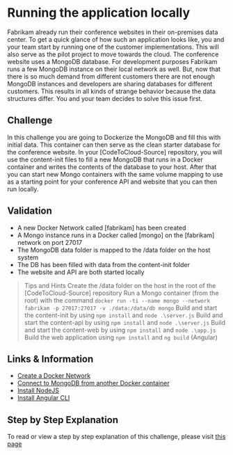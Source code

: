 # Running the application locally

Fabrikam already run their conference websites in their on-premises data center. To get a quick glance of how such an application looks like, you and your team start by running one of the customer implementations. This will also serve as the pilot project to move towards the cloud. The conference website uses a MongoDB database. For development purposes Fabrikam runs a few MongoDB instance on their local network as well. But, now that there is so much demand from different customers there are not enough MongoDB instances and developers are sharing databases for different customers. This results in all kinds of strange behavior because the data structures differ. You and your team decides to solve this issue first.

## Challenge
In this challenge you are going to Dockerize the MongoDB and fill this with initial data. This container can then serve as the clean starter database for the conference website. In your [CodeToCloud-Source] repository, you will use the content-init files to fill a new MongoDB that runs in a Docker container and writes the contents of the database to your host. After that you can start new Mongo containers with the same volume mapping to use as a starting point for your conference API and website that you can then run locally.

## Validation
- A new Docker Network called [fabrikam] has been created
- A Mongo instance runs in a Docker called [mongo] on the [fabrikam] network on port 27017
- The MongoDB data folder is mapped to the /data folder on the host system 
- The DB has been filled with data from the content-init folder
- The website and API are both started locally

> Tips and Hints
> Create the /data folder on the host in the root of the [CodeToCloud-Source] repository
> Run a Mongo container (from the root) with the command `docker run -ti --name mongo --network fabrikam -p 27017:27017 -v ./data:/data/db mongo`
> Build and start the content-init by using `npm install` and `node .\server.js`
> Build and start the content-api by using `npm install` and `node .\server.js`
> Build and start the content-web by using `npm install` and `node .\app.js`
> Build the web application using `npm install` and `ng build` (Angular)

## Links & Information
* [Create a Docker Network](https://docs.docker.com/engine/reference/commandline/network_create/)
* [Connect to MongoDB from another Docker container](https://hub.docker.com/_/mongo)
* [Install NodeJS](https://nodejs.org/en/download/)
* [Install Angular CLI](https://cli.angular.io/)

## Step by Step Explanation
To read or view a step by step explanation of this challenge, please visit [this page]()
